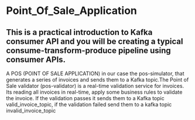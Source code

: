 # Point_Of_Sale_Application

## This is a practical introduction to Kafka consumer API and you will be creating a typical consume-transform-produce pipeline using consumer APIs.

A POS (POINT OF SALE APPLICATION) in our case the pos-simulator, that generates a series of invoices and sends them to a Kafka topic.The Point of Sale validator (pos-validator) is a real-time validation service for invoices.
Its reading all invoices in real-time, apply some business rules to validate the invoice. If the validation passes it sends them to a Kafka topic valid_invoice_topic, if the validation failed send them to a kafka topic invalid_invoice_topic
